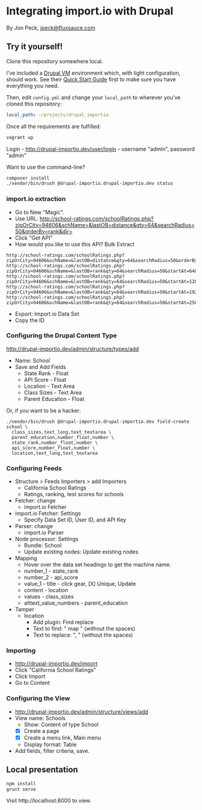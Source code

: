 # Integrating import.io with Drupal

By Jon Peck, jpeck@fluxsauce.com

## Try it yourself!

Clone this repository somewhere local.

I've included a [Drupal VM](http://www.drupalvm.com/) environment which, with light configuration, should work. See their [Quick Start Guide](https://github.com/geerlingguy/drupal-vm#quick-start-guide) first to make sure you have everything you need.

Then, edit `config.yml` and change your `local_path` to wherever you've cloned this repository:

```yml
local_path: ~/projects/drupal_importio
```

Once all the requirements are fulfilled:

```bash
vagrant up
```

Login - http://drupal-importio.dev/user/login - username "admin", password "admin"

Want to use the command-line?

```bash
composer install
./vendor/bin/drush @drupal-importio.drupal-importio.dev status
```

### import.io extraction

* Go to New "Magic".
* Use URL: http://school-ratings.com/schoolRatings.php?zipOrCity=94606&schName=&lastOB=distance&qty=64&searchRadius=50&orderBy=rank&dir=
* Click "Get API"
* How would you like to use this API? Bulk Extract

```
http://school-ratings.com/schoolRatings.php?zipOrCity=94606&schName=&lastOB=distance&qty=64&searchRadius=50&orderBy=rank&dir=
http://school-ratings.com/schoolRatings.php?zipOrCity=94606&schName=&lastOB=rank&qty=64&searchRadius=50&startAt=64&orderBy=rank&dir=
http://school-ratings.com/schoolRatings.php?zipOrCity=94606&schName=&lastOB=rank&qty=64&searchRadius=50&startAt=128&orderBy=rank&dir=
http://school-ratings.com/schoolRatings.php?zipOrCity=94606&schName=&lastOB=rank&qty=64&searchRadius=50&startAt=192&orderBy=rank&dir=
http://school-ratings.com/schoolRatings.php?zipOrCity=94606&schName=&lastOB=rank&qty=64&searchRadius=50&startAt=256&orderBy=rank&dir=
```

* Export: Import.io Data Set
* Copy the ID

### Configuring the Drupal Content Type

http://drupal-importio.dev/admin/structure/types/add

* Name: School
* Save and Add Fields
    * State Rank - Float
    * API Score - Float
    * Location - Text Area
    * Class Sizes - Text Area
    * Parent Education - Float

Or, if you want to be a hacker:

```
./vendor/bin/drush @drupal-importio.drupal-importio.dev field-create school \
  class_sizes,text_long,text_textarea \
  parent_education,number_float,number \
  state_rank,number_float,number \
  api_score,number_float,number \
  location,text_long,text_textarea
```

### Configuring Feeds

* Structure > Feeds Importers > add Importers
    * California School Ratings
    * Ratings, ranking, test scores for schools
* Fetcher: change
    * import.io Fetcher
* import.io Fetcher: Settings
    * Specify Data Set ID, User ID, and API Key
* Parser: change
    * import.io Parser
* Node processor: Settings
    * Bundle: School
    * Update existing nodes: Update existing nodes
* Mapping
    * Hover over the data set headings to get the machine name.
    * number_1 - state_rank
    * number_2 - api_score
    * value_1 - title - click gear, [X] Unique, Update
    * content - location
    * values - class_sizes
    * alttext_value_numbers - parent_education
* Tamper
    * location
        * Add plugin: Find replace
        * Text to find: " map " (without the spaces)
        * Text to replace: ", " (without the spaces)

### Importing

* http://drupal-importio.dev/import
* Click "California School Ratings"
* Click Import
* Go to Content

### Configuring the View

* http://drupal-importio.dev/admin/structure/views/add
* View name: Schools
    * Show: Content of type School
    * [X] Create a page
    * [X] Create a menu link, Main menu
    * Display format: Table
* Add fields, filter criteria, save.

## Local presentation

```bash
npm install
grunt serve
```

Visit http://localhost:8000 to view.
